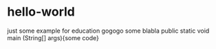 # hello-world
just some example for education
gogogo some blabla
public static void main (String[] args){some code}
